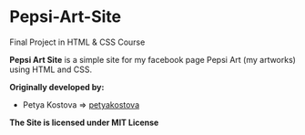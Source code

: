 # Pepsi-Art-Site

Final Project in HTML & CSS Course

**Pepsi Art Site** is a simple site for my facebook page Pepsi Art (my artworks) using HTML and CSS. 

**Originally developed by:**
* Petya Kostova => [petyakostova](https://github.com/petyakostova)

**The Site is licensed under MIT License**